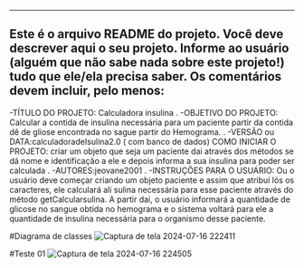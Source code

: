 ----------------------------------------------------------------------------
Este é o arquivo README do projeto. Você deve descrever aqui o seu projeto.
Informe ao usuário (alguém que não sabe nada sobre este projeto!) tudo que
ele/ela precisa saber. Os comentários devem incluir, pelo menos:
------------------------------------------------------------------------

-TÍTULO DO PROJETO: Calculadora insulina
.
-OBJETIVO DO PROJETO: Calcular a contida de insulina necessária para um paciente partir da contida dê de gliose encontrada no sague partir do Hemograma.
.
-VERSÃO ou DATA:calculadoradeIsulina2.0 ( com banco de dados)
COMO INICIAR O PROJETO: criar um objeto que seja um paciente dai através dos métodos se dá nome e identificação a ele e depois informa a sua insulina para poder ser calculada
.
-AUTORES:jeovane2001
.
-INSTRUÇÕES PARA O USUÁRIO:
Ou o usuário deve começar criando um objeto paciente e assim que atribuí lós os caracteres, ele calculará ali sulina necessária para esse paciente através do método getCalcularsulina.
A partir daí, o usuário informará a quantidade de glicose no sangue obtida no hemograma e o sistema voltará para ele a quantidade de insulina necessária para o organismo desse paciente.

#Diagrama de classes
![Captura de tela 2024-07-16 222411](https://github.com/user-attachments/assets/b82d83b2-672f-45f1-afae-9243c2b5e312)


#Teste 01
![Captura de tela 2024-07-16 224505](https://github.com/user-attachments/assets/15f0d075-c0d9-4464-962b-f42a6c192bfd)
